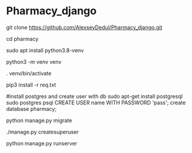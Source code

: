 # Pharmacy_django

git clone https://github.com/AlexseyDedul/Pharmacy_django.git

cd pharmacy

sudo apt install python3.8-venv

python3 -m venv venv

. venv/bin/activate

pip3 install -r req.txt

#install postgres and create user with db
sudo apt-get install postgresql
sudo postgres psql
CREATE USER name WITH PASSWORD 'pass';
create database pharmacy;

python manage.py migrate

./manage.py createsuperuser

python manage.py runserver